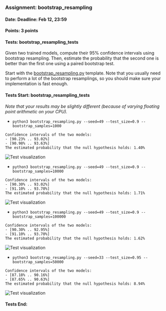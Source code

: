 ### Assignment: bootstrap_resampling
#### Date: Deadline: Feb 12, 23:59
#### Points: 3 points
#### Tests: bootstrap_resampling_tests

Given two trained models, compute their 95% confidence intervals using bootstrap
resampling. Then, estimate the probability that the second one is better than
the first one using a paired bootstrap test.

Start with the [bootstrap_resampling.py](https://github.com/ufal/npfl129/tree/master/labs/13/bootstrap_resampling.py)
template. Note that you usually need to perform a lot of the bootstrap
resamplings, so you should make sure your implementation is fast enough.

#### Tests Start: bootstrap_resampling_tests
_Note that your results may be slightly different (because of varying floating point arithmetic on your CPU)._
- `python3 bootstrap_resampling.py --seed=49 --test_size=0.9 --bootstrap_samples=1000`
```
Confidence intervals of the two models:
- [90.23% .. 93.02%]
- [90.98% .. 93.63%]
The estimated probability that the null hypothesis holds: 1.40%
```
![Test visualization](//ufal.mff.cuni.cz/~straka/courses/npfl129/2223/tasks/figures/bootstrap_resampling_1.svgz)
- `python3 bootstrap_resampling.py --seed=49 --test_size=0.9 --bootstrap_samples=10000`
```
Confidence intervals of the two models:
- [90.30% .. 93.02%]
- [91.10% .. 93.70%]
The estimated probability that the null hypothesis holds: 1.71%
```
![Test visualization](//ufal.mff.cuni.cz/~straka/courses/npfl129/2223/tasks/figures/bootstrap_resampling_2.svgz)
- `python3 bootstrap_resampling.py --seed=49 --test_size=0.9 --bootstrap_samples=100000`
```
Confidence intervals of the two models:
- [90.30% .. 92.95%]
- [91.10% .. 93.70%]
The estimated probability that the null hypothesis holds: 1.62%
```
![Test visualization](//ufal.mff.cuni.cz/~straka/courses/npfl129/2223/tasks/figures/bootstrap_resampling_3.svgz)
- `python3 bootstrap_resampling.py --seed=33 --test_size=0.95 --bootstrap_samples=50000`
```
Confidence intervals of the two models:
- [87.18% .. 90.16%]
- [87.65% .. 90.63%]
The estimated probability that the null hypothesis holds: 8.94%
```
![Test visualization](//ufal.mff.cuni.cz/~straka/courses/npfl129/2223/tasks/figures/bootstrap_resampling_4.svgz)
#### Tests End:
